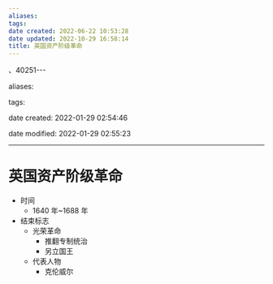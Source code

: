 ```yaml
---
aliases: 
tags: 
date created: 2022-06-22 10:53:28
date updated: 2022-10-29 16:58:14
title: 英国资产阶级革命
---
```


、40251---

aliases:

tags:

date created: 2022-01-29 02:54:46

date modified: 2022-01-29 02:55:23

---

# 英国资产阶级革命

- 时间
  - 1640 年~1688 年
- 结束标志
  - 光荣革命
    - 推翻专制统治
    - 另立国王
  - 代表人物
    - 克伦威尔
